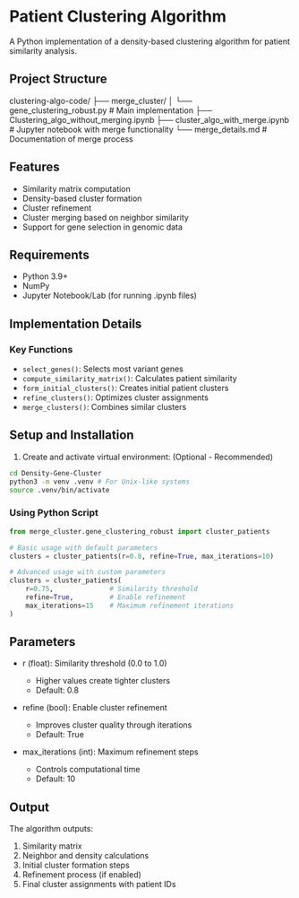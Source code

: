 # Patient Clustering Algorithm

A Python implementation of a density-based clustering algorithm for patient similarity analysis.

## Project Structure

clustering-algo-code/
├── merge_cluster/
│ └── gene_clustering_robust.py # Main implementation
├── Clustering_algo_without_merging.ipynb
├── cluster_algo_with_merge.ipynb # Jupyter notebook with merge functionality
└── merge_details.md # Documentation of merge process

## Features

- Similarity matrix computation
- Density-based cluster formation
- Cluster refinement
- Cluster merging based on neighbor similarity
- Support for gene selection in genomic data

## Requirements

- Python 3.9+
- NumPy
- Jupyter Notebook/Lab (for running .ipynb files)

## Implementation Details

### Key Functions

- `select_genes()`: Selects most variant genes
- `compute_similarity_matrix()`: Calculates patient similarity
- `form_initial_clusters()`: Creates initial patient clusters
- `refine_clusters()`: Optimizes cluster assignments
- `merge_clusters()`: Combines similar clusters

## Setup and Installation

1. Create and activate virtual environment: (Optional - Recommended)

```bash
cd Density-Gene-Cluster
python3 -m venv .venv # For Unix-like systems
source .venv/bin/activate
```

### Using Python Script

```python
from merge_cluster.gene_clustering_robust import cluster_patients

# Basic usage with default parameters
clusters = cluster_patients(r=0.8, refine=True, max_iterations=10)

# Advanced usage with custom parameters
clusters = cluster_patients(
    r=0.75,              # Similarity threshold
    refine=True,         # Enable refinement
    max_iterations=15    # Maximum refinement iterations
)
```

## Parameters

- r (float): Similarity threshold (0.0 to 1.0)

  - Higher values create tighter clusters
  - Default: 0.8

- refine (bool): Enable cluster refinement

  - Improves cluster quality through iterations
  - Default: True

- max_iterations (int): Maximum refinement steps

  - Controls computational time
  - Default: 10

## Output

The algorithm outputs:

1. Similarity matrix
2. Neighbor and density calculations
3. Initial cluster formation steps
4. Refinement process (if enabled)
5. Final cluster assignments with patient IDs
